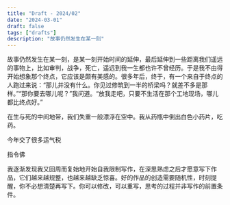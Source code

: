```yaml
---
title: "Draft - 2024/02"
date: "2024-03-01"
draft: false
tags: ["drafts"]
description: "故事仍然发生在某一刻"
---
```


故事仍然发生在某一刻，是某一刻开始时间的延伸，最后延伸到一些距离我们遥远的事物上，比如审判，战争，死亡，遥远到我一生都也许不曾经历。于是我不由得开始想象那个终点，它应该是颇有美感的。很多年后，终于，有一个来自于终点的人跑过来说：“那儿并没有什么。你见过修筑到一半的桥梁吗？就差不多是那样。”“那你要去哪儿呢？”我问道。“放我走吧，只要不生活在那个工地现场，哪儿都比终点好。”

在生与死的中间地带，我们失重一般漂浮在空中。我从药瓶中倒出白色小药片，吃药。

今年交了很多运气税

指令佛

我逐渐发现我又回周而复始地开始自我限制写作，在深思熟虑之后才愿意写下作品，它们越来越规整，也越来越缺乏惊喜。好的作品的创造需要随机性，时刻提醒，你不必想清楚再写下。你可以修改，可以重写，思考的过程并非写作的前置条件。